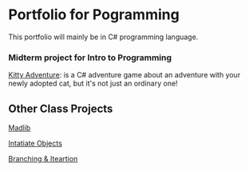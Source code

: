 # Portfolio for Pogramming
This portfolio will mainly be in C# programming language.

### Midterm project for Intro to Programming

[Kitty Adventure](): is a C# adventure game about an adventure with your newly adopted cat, but it's not just an ordinary one!

## Other Class Projects

[Madlib]()

[Intatiate Objects]()

[Branching & Iteartion]()

